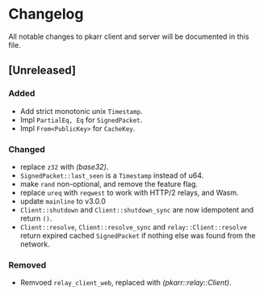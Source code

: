 # Changelog

All notable changes to pkarr client and server will be documented in this file.

## [Unreleased]

### Added

- Add strict monotonic unix `Timestamp`.
- Impl `PartialEq, Eq` for `SignedPacket`.
- Impl `From<PublicKey>` for `CacheKey`.

### Changed

- replace `z32` with *(base32)*.
- `SignedPacket::last_seen` is a `Timestamp` instead of u64.
- make `rand` non-optional, and remove the feature flag.
- replace `ureq` with `reqwest` to work with HTTP/2 relays, and Wasm.
- update `mainline` to v3.0.0
- `Client::shutdown` and `Client::shutdown_sync` are now idempotent and return `()`.
- `Client::resolve`, `Client::resolve_sync` and `relay::Client::resolve` return expired cached `SignedPacket` if nothing else was found from the network.

### Removed

- Remvoed `relay_client_web`, replaced with *(pkarr::relay::Client)*.
